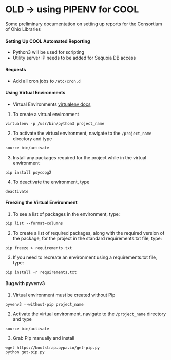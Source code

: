 OLD -> using PIPENV for COOL
===========================

Some preliminary documentation on setting up reports for the Consortium of Ohio Libraries

#### Setting Up COOL Automated Reporting
- Python3 will be used for scripting
- Utility server IP needs to be added for Sequoia DB access

#### Requests
- Add all cron jobs to `/etc/cron.d`

#### Using Virtual Environments
- Virtual Environments [virtualenv docs](http://docs.python-guide.org/en/latest/dev/virtualenvs/)

1. To create a virtual environment
```
virtualenv -p /usr/bin/python3 project_name
```

2. To activate the virtual environment, navigate to the `/project_name` directory and type 
```
source bin/activate
```

3. Install any packages required for the project while in the virtual environment
```
pip install psycopg2
```

4. To deactivate the environment, type
```
deactivate
```

#### Freezing the Virtual Environment

1. To see a list of packages in the environment, type:
```
pip list --format=columns
```

2. To create a list of required packages, along with the required version of the package, for the project in the standard requirements.txt file, type:
```
pip freeze > requirements.txt
```

3. If you need to recreate an environment using a requirements.txt file, type:
```
pip install -r requirements.txt
```

#### Bug with pyvenv3

1. Virtual environment must be created without Pip
```
pyvenv3 --without-pip project_name
```

2. Activate the virtual environment, navigate to the `/project_name` directory and type 
```
source bin/activate
```

3. Grab Pip manually and install
```
wget https://bootstrap.pypa.io/get-pip.py
python get-pip.py
```
